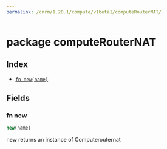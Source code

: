 ```yaml
---
permalink: /cnrm/1.20.1/compute/v1beta1/computeRouterNAT/
---
```


# package computeRouterNAT



## Index

* [`fn new(name)`](#fn-new)

## Fields

### fn new

```ts
new(name)
```

new returns an instance of Computerouternat